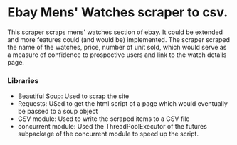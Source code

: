 # Ebay Mens' Watches scraper to csv.

This scraper scraps mens' watches section of ebay. It could be extended and more features could (and would be) implemented. The scraper scraped the name of the watches, price, number of unit sold, which would serve as a measure of confidence to prospective users and link to the watch details page.
### Libraries
* Beautiful Soup: Used to scrap the site
* Requests: USed to get the html script of a page which would eventually be passed to a soup object
* CSV module: Used to write the scraped items to a CSV file
* concurrent module: Used the ThreadPoolExecutor of the futures subpackage of the concurrent module to speed up the script.


